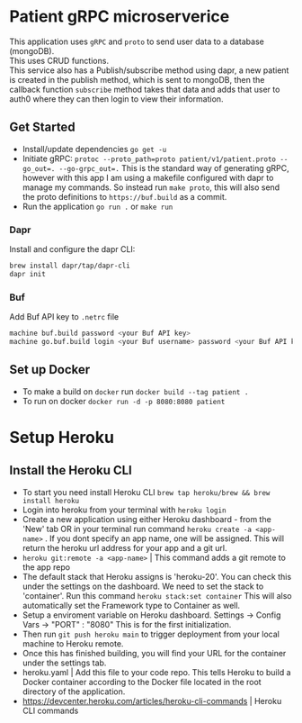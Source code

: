 # Patient gRPC microserverice #

This application uses `gRPC` and `proto` to send user data to a database (mongoDB). <br/>
This uses CRUD functions. <br />
This service also has a Publish/subscribe method using dapr, a new patient is created in the publish method, which is sent to mongoDB, then the callback function `subscribe` method takes that data and adds that user to auth0 where they can then login to view their information. 

## Get Started ##
- Install/update dependencies `go get -u`
- Initiate gRPC: `protoc --proto_path=proto patient/v1/patient.proto --go_out=. --go-grpc_out=.` This is the standard way of generating gRPC, however with this app I am using a makefile configured with dapr to manage my commands. So instead run `make proto`, this will also send the proto definitions to `https://buf.build` as a commit. 
- Run the application `go run .` or `make run`

### Dapr ###

Install and configure the dapr CLI:

```bash
brew install dapr/tap/dapr-cli
dapr init
```

### Buf ###

Add Buf API key to `.netrc` file

```bash
machine buf.build password <your Buf API key>
machine go.buf.build login <your Buf username> password <your Buf API key>
```

## Set up Docker ## 
* To make a build on `docker` run `docker build --tag patient .`
* To run on docker `docker run -d -p 8080:8080 patient`

# Setup Heroku 

## Install the Heroku CLI

* To start you need install Heroku CLI `brew tap heroku/brew && brew install heroku`
* Login into heroku from your terminal with `heroku login`
* Create a new application using either Heroku dashboard - from the 'New' tab OR
  in your terminal run command `heroku create -a <app-name>` . If you dont specify an app name, one will be assigned.
  This will return the heroku url address for your app and a git url.
* `heroku git:remote -a <app-name>` | This command adds a git remote to the app repo
* The default stack that Heroku assigns is 'heroku-20'. You can check this under the settings on the
  dashboard. We need to set the stack to 'container'. Run this command `heroku stack:set container`
  This will also automatically set the Framework type to Container as well.
* Setup a enviroment variable on Heroku dashboard. Settings -> Config Vars -> "PORT" : "8080" 
  This is for the first initialization.
* Then run `git push heroku main` to trigger deployment from your local machine to Heroku remote.
* Once this has finished building, you will find your URL for the container under the settings tab.
* heroku.yaml | Add this file to your code repo. This tells Heroku to build a Docker container according to the
  Docker file located in the root directory of the application.
* https://devcenter.heroku.com/articles/heroku-cli-commands | Heroku CLI commands
